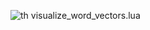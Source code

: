 ![th visualize_word_vectors.lua](https://github.com/vivanov879/traveling_salesman/blob/master/tsp_result.png)
